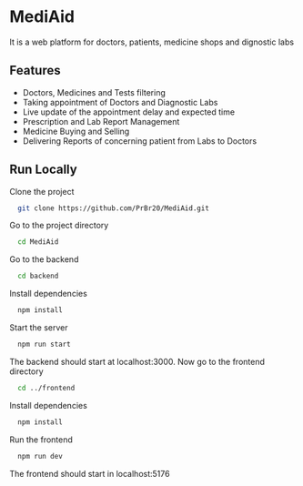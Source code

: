 
# MediAid

It is a web platform for doctors, patients, medicine shops and dignostic labs


## Features

- Doctors, Medicines and Tests filtering
- Taking appointment of Doctors and Diagnostic Labs
- Live update of the appointment delay and expected time
- Prescription and Lab Report Management
- Medicine Buying and Selling
- Delivering Reports of concerning patient from Labs to Doctors


## Run Locally

Clone the project

```bash
  git clone https://github.com/PrBr20/MediAid.git
```

Go to the project directory

```bash
  cd MediAid
```

Go to the backend

```bash
  cd backend
```

Install dependencies

```bash
  npm install
```

Start the server

```bash
  npm run start
```
The backend should start at localhost:3000.
Now go to the frontend directory

```bash
  cd ../frontend
```

Install dependencies

```bash
  npm install
```

Run the frontend

```bash
  npm run dev
```

The frontend should start in localhost:5176
